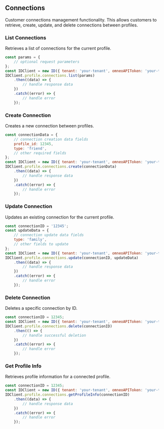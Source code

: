 ## Connections

Customer connections management functionality.
This allows customers to retrieve, create, update, and delete connections between profiles.

### List Connections

Retrieves a list of connections for the current profile.
```javascript
const params = {
    // optional request parameters
};
const IDClient = new ID({ tenant: 'your-tenant', omneoAPIToken: 'your-token', config: {} })
IDClient.profile.connections.list(params)
    .then((data) => {
        // handle response data
    })
    .catch((error) => {
        // handle error
    });
```

### Create Connection

Creates a new connection between profiles.
```javascript
const connectionData = {
    // connection creation data fields
    profile_id: 12345,
    type: 'friend',
    // other required fields
};
const IDClient = new ID({ tenant: 'your-tenant', omneoAPIToken: 'your-token', config: {} })
IDClient.profile.connections.create(connectionData)
    .then((data) => {
        // handle response data
    })
    .catch((error) => {
        // handle error
    });
```

### Update Connection

Updates an existing connection for the current profile.
```javascript
const connectionID = '12345';
const updateData = {
    // connection update data fields
    type: 'family',
    // other fields to update
};
const IDClient = new ID({ tenant: 'your-tenant', omneoAPIToken: 'your-token', config: {} })
IDClient.profile.connections.update(connectionID, updateData)
    .then((data) => {
        // handle response data
    })
    .catch((error) => {
        // handle error
    });
```

### Delete Connection

Deletes a specific connection by ID.
```javascript
const connectionID = 12345;
const IDClient = new ID({ tenant: 'your-tenant', omneoAPIToken: 'your-token', config: {} })
IDClient.profile.connections.delete(connectionID)
    .then(() => {
        // handle successful deletion
    })
    .catch((error) => {
        // handle error
    });
```

### Get Profile Info

Retrieves profile information for a connected profile.
```javascript
const connectionID = 12345;
const IDClient = new ID({ tenant: 'your-tenant', omneoAPIToken: 'your-token', config: {} })
IDClient.profile.connections.getProfileInfo(connectionID)
    .then((data) => {
        // handle response data
    })
    .catch((error) => {
        // handle error
    });
```